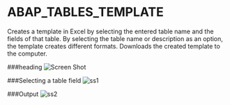# ABAP_TABLES_TEMPLATE

Creates a template in Excel by selecting the entered table name and the fields of that table. 
By selecting the table name or description as an option, the template creates different formats. 
Downloads the created template to the computer.

###heading
![Screen Shot](https://user-images.githubusercontent.com/40989158/58166747-29830580-7c93-11e9-85a9-15cccabe97fa.png)

###Selecting a table field
![ss1](https://user-images.githubusercontent.com/40989158/58167186-0c9b0200-7c94-11e9-9306-fda5717fcf66.png)

###Output
![ss2](https://user-images.githubusercontent.com/40989158/58167187-0c9b0200-7c94-11e9-91b1-c30e30283d8f.png)



